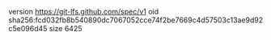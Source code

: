 version https://git-lfs.github.com/spec/v1
oid sha256:fcd032fb8b540890dc7067052cce74f2be7669c4d57503c13ae9d92c5e096d45
size 6425
